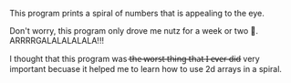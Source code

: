 This program prints a spiral of numbers that is appealing to the eye.

Don't worry, this program only drove me nutz for a week or two 😤. ARRRRGALALALALALA!!!

I thought that this program was t̶h̶e̶ ̶w̶o̶r̶s̶t̶ ̶t̶h̶i̶n̶g̶ ̶t̶h̶a̶t̶ ̶I̶ ̶e̶v̶e̶r̶ ̶d̶i̶d̶ very important becuase it helped me to learn how to use 2d arrays in a spiral.